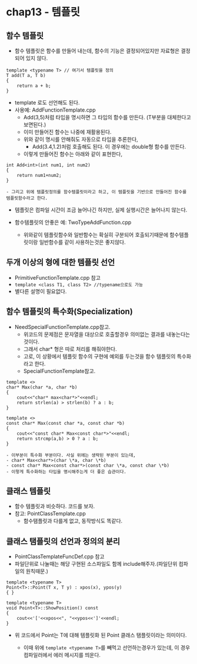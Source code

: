 # chap13 - 템플릿

## 함수 템플릿
- 함수 템플릿은 함수를 만들어 내는데, 함수의 기능은 결정되어있지만 자료형은 결정되어 있지 않다.
```
template <typename T> // 여기서 템플릿을 정의
T add(T a, T b)
{
    return a + b;
}
```
- template <class T>로도 선언해도 된다.
- 사용예: AddFunctionTemplate.cpp
    - Add<int>(3,5)처럼 타입을 명시하면 그 타입의 함수를 만든다. (T부분을 대체한다고 보면된다.)
    - 이미 만들어진 함수는 나중에 재활용된다.
    - 위와 같이 명시를 안해줘도 자동으로 타입을 추론한다,
        - Add(3.4,1.2)처럼 호출해도 된다. 이 경우에는 double형 함수를 만든다.
    - 이렇게 만들어진 함수는 아래와 같이 표현한다,
```
int Add<int>(int num1, int num2)
{
    return num1+num2;
}
```
    - 그리고 위에 템플릿정의를 함수템플릿이라고 하고, 이 템플릿을 기반으로 만들어진 함수를 템플릿함수라고 한다.

- 템플릿은 컴파일 시간이 조금 늘어나긴 하지만, 실제 실행시간은 늘어나지 않는다.

- 함수템플릿의 안좋은 예: TwoTypeAddFunction.cpp
    - 위와같이 템플릿함수와 일반함수는 확실히 구분되어 호출되기때문에 함수템플릿이랑 일반함수를 같이 사용하는것은 좋지않다.

## 두개 이상의 형에 대한 템플릿 선언
- PrimitiveFunctionTemplate.cpp 참고
- `template <class T1, class T2> //typename으로도 가능`
- 별다른 설명이 필요없다.

## 함수 템플릿의 특수화(Specialization)
- NeedSpecialFunctionTemplate.cpp참고.
    - 위코드의 문제점은 문자열을 대상으로 호출할경우 의미없는 결과를 내놓는다는것이다.
    - 그래서 char* 형은 따로 처리를 해줘야한다.
    - 고로, 이 상황에서 템플릿 함수의 구현에 예외를 두는것을 함수 템플릿의 특수화라고 한다.
    - SpecialFunctionTemplate참고.
```
template <>
char* Max(char *a, char *b)
{
    cout<<"char* max<char*>"<<endl;
    return strlen(a) > strlen(b) ? a : b;
}

template <>
const char* Max(const char *a, const char *b)
{
    cout<<"const char* Max<const char*>"<<endl;
    return strcmp(a,b) > 0 ? a : b;
}
```
    - 이부분이 특수화 부분이다. 사실 위에는 생략된 부분이 있는데,
    - char* Max<char*>(char \*a, char \*b)
    - const char* Max<const char*>(const char \*a, const char \*b)
    - 이렇게 특수화하는 타입을 명시해주는게 더 좋은 습관이다.

## 클래스 템플릿
- 함수 템플릿과 비슷하다. 코드를 보자.
- 참고: PointClassTemplate.cpp
    - 함수탬플릿과 다를게 없고, 동작방식도 똑같다.

## 클래스 탬플릿의 선언과 정의의 분리
- PointClassTemplateFuncDef.cpp 참고
- 파일단위로 나눌때는 해당 구현된 소스파일도 함께 include해주자.(파일단위 컴파일의 원칙때문.)
```
template <typename T>
Point<T>::Point(T x, T y) : xpos(x), ypos(y)
{ }

template <typename T>
void Point<T>::ShowPosition() const
{
    cout<<'['<<xpos<<", "<<ypos<<']'<<endl;
}
```
- 위 코드에서 Point<T>는 T에 대해 템플릿화 된 Point 클래스 탬플릿이라는 의미이다.
    - 이때 위에 `template <typename T>`를 빼먹고 선언하는경우가 있는데, 이 경우 컴파일러에서 에러 메시지를 띄운다.
